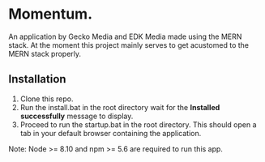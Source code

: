 # Momentum.
An application by Gecko Media and EDK Media made using the MERN stack. At the moment this project mainly serves to get acustomed to the MERN stack properly.

## Installation
1. Clone this repo.
2. Run the install.bat in the root directory wait for the **Installed successfully** message to display.
3. Proceed to run the startup.bat in the root directory. This should open a tab in your default browser containing the application.

Note:
Node >= 8.10 and npm >= 5.6 are required to run this app.
